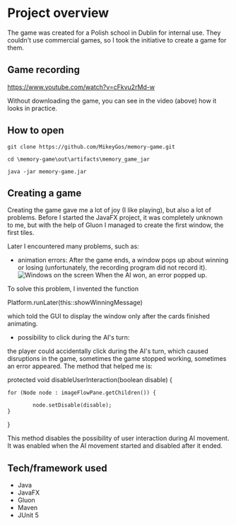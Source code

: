 # Project overview 
The game was created for a Polish school in Dublin for internal use. They couldn't use commercial games, so I took the initiative to create a game for them. 

## Game recording
https://www.youtube.com/watch?v=cFkvu2rMd-w

Without downloading the game, you can see in the video (above) how it looks in practice.

## How to open
```git clone https://github.com/MikeyGos/memory-game.git```

```cd \memory-game\out\artifacts\memory_game_jar ```

```java -jar memory-game.jar```

## Creating a game
Creating the game gave me a lot of joy (I like playing), but also a lot of problems. Before I started the JavaFX project, it was completely unknown to me, but with the help of Gluon I managed to create the first window, the first tiles.

Later I encountered many problems, such as:

 - animation errors:
After the game ends, a window pops up about winning or losing (unfortunately, the recording program did not record it).
![Windows on the screen](src/main/resources/pl/PolishSchoolInDublin/windowsPlayAgain.jpg)
When the AI ​​won, an error popped up.

To solve this problem, I invented the function 


Platform.runLater(this::showWinningMessage)


which told the GUI to display the window only after the cards finished animating.

 - possibility to click during the AI's turn:
 
the player could accidentally click during the AI's turn,
which caused disruptions in the game, sometimes the game stopped working, sometimes an error appeared.
The method that helped me is:

protected void disableUserInteraction(boolean disable) {

	for (Node node : imageFlowPane.getChildren()) {
 
			node.setDisable(disable);
	}
}

This method disables the possibility of user interaction during AI movement.
It was enabled when the AI ​​movement started and disabled after it ended.
## Tech/framework used

 - Java
 - JavaFX
 - Gluon
 - Maven
 - JUnit 5

